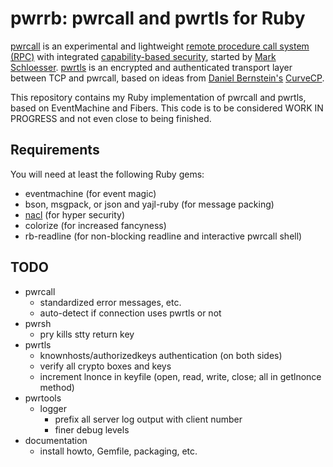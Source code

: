 pwrrb: pwrcall and pwrtls for Ruby
==================================

[pwrcall](https://github.com/rep/pwrcall) is an experimental and lightweight
[remote procedure call system (RPC)](https://en.wikipedia.org/wiki/Remote_procedure_call)
with integrated
[capability-based security](https://en.wikipedia.org/wiki/Capability-based_security),
started by [Mark Schloesser](https://github.com/rep/).
[pwrtls](https://github.com/rep/ptls) is an encrypted and authenticated transport layer
between TCP and pwrcall, based on ideas from
[Daniel Bernstein's](http://cr.yp.to/djb.html)
[CurveCP](http://curvecp.org/).

This repository contains my Ruby implementation of pwrcall and pwrtls,
based on EventMachine and Fibers. This code is to be considered
WORK IN PROGRESS and not even close to being finished.

Requirements
------------
You will need at least the following Ruby gems:
* eventmachine (for event magic)
* bson, msgpack, or json and yajl-ruby (for message packing)
* [nacl](https://github.com/mogest/nacl) (for hyper security)
* colorize (for increased fancyness)
* rb-readline (for non-blocking readline and interactive pwrcall shell)

TODO
----
* pwrcall
    * standardized error messages, etc.
    * auto-detect if connection uses pwrtls or not
* pwrsh
    * pry kills stty return key  
* pwrtls
    * knownhosts/authorizedkeys authentication (on both sides)
    * verify all crypto boxes and keys
    * increment lnonce in keyfile (open, read, write, close; all in getlnonce method)
* pwrtools
    * logger
        * prefix all server log output with client number
        * finer debug levels
* documentation
    * install howto, Gemfile, packaging, etc.
